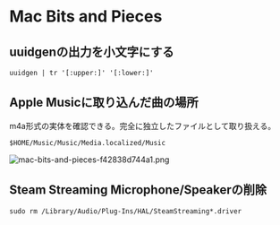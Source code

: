 # Mac Bits and Pieces

## uuidgenの出力を小文字にする

```shell
uuidgen | tr '[:upper:]' '[:lower:]'
```

## Apple Musicに取り込んだ曲の場所

m4a形式の実体を確認できる。完全に独立したファイルとして取り扱える。

```
$HOME/Music/Music/Media.localized/Music
```

![mac-bits-and-pieces-f42838d744a1.png](https://programacho.blob.core.windows.net/images/mac-bits-and-pieces-f42838d744a1.png)

## Steam Streaming Microphone/Speakerの削除
```shell
sudo rm /Library/Audio/Plug-Ins/HAL/SteamStreaming*.driver
```
